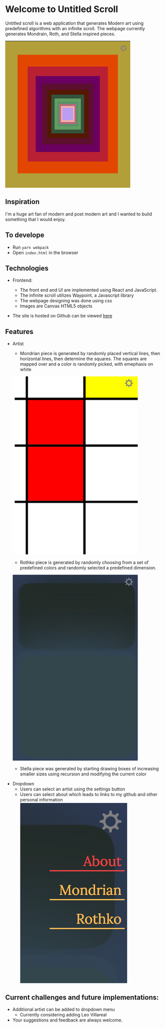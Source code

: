 # Welcome to Untitled Scroll

Untitled scroll is a web application that generates Modern art using predefined algorithms with an infinite scroll. The webpage currently generates Mondrain, Roth, and Stella inspired pieces.

![StellaPiece](https://github.com/Kyle01/untitled_scroll/blob/master/assets/images/stella.png)

## Inspiration

I'm a huge art fan of modern and post modern art and I wanted to build something that I would enjoy.

## To develope

- Run `yarn webpack`
- Open `index.html` in the browser

## Technologies

- Frontend:

  - The front end and UI are implemented using React and JavaScript.
  - The infinite scroll utilizes Waypoint, a Javascript library
  - The webpage designing was done using css
  - Images are Canvas HTML5 objects

- The site is hosted on Github can be viewed [here](www.untitledscroll.com)

## Features

- Artist

  - Mondrian piece is generated by randomly placed vertical lines, then horizontal lines, then determine the squares. The squares are mapped over and a color is randomly picked, with emephasis on white

  ![portfolio_image](https://github.com/Kyle01/untitled_scroll/blob/master/assets/images/mondrian.png)

  - Rothko piece is generated by randomly choosing from a set of predefined colors and randomly selected a predefined dimension.

  ![rothko-image](https://github.com/Kyle01/untitled_scroll/blob/master/assets/images/rothko.png)

  - Stella piece was generated by starting drawing boxes of increasing smaller sizes using recursion and modifying the current color

* Dropdown
  - Users can select an artist using the settings button
  - Users can select about which leads to links to my github and other personal information
    ![settings_button](https://github.com/Kyle01/untitled_scroll/blob/master/assets/images/about.png)

## Current challenges and future implementations:

- Additional artist can be added to dropdown menu
  - Currently considering adding Leo Villareal
- Your suggestions and feedback are always welcome.
